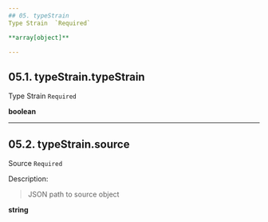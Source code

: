 ```yaml
---
## 05. typeStrain
Type Strain  `Required`

**array[object]**

---
```

## 05.1. typeStrain.typeStrain
Type Strain  `Required`

**boolean**

---
## 05.2. typeStrain.source
Source  `Required`

Description:
> JSON path to source object  

**string**

